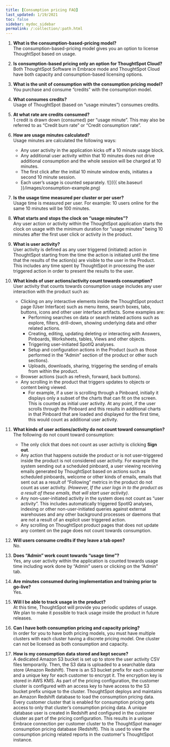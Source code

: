 ```yaml
---
title: [Consumption pricing FAQ]
last_updated: 1/19/2021
toc: false
sidebar: mydoc_sidebar
permalink: /:collection/:path.html
---
```



1. <b>What is the consumption-based-pricing model?</b>  
   The consumption-based-pricing model gives you an option to license ThoughtSpot based on usage.

2. <b>Is consumption-based pricing only an option for ThoughtSpot Cloud?</b>  
   Both ThoughtSpot Software in Embrace mode and ThoughtSpot Cloud have both capacity and consumption-based licensing options.

3. <b>What is the unit of consumption with the consumption pricing model?</b>  
   You purchase and consume “credits” with the consumption model.

4. <b>What consumes credits?</b>  
   Usage of ThoughtSpot (based on “usage minutes”) consumes credits.

5. <b>At what rate are credits consumed?</b>  
   1 credit is drawn down (consumed) per “usage minute”. This may also be referred to as “Credit burn rate” or “Credit consumption rate”.

6. <b>How are usage minutes calculated?</b>  
   Usage minutes are calculated the following ways:
   - Any user activity in the application kicks off a 10 minute usage block.
   - Any additional user activity within that 10 minutes does not drive additional consumption and the whole session will be charged at 10 minutes.
   - The first click after the initial 10 minute window ends, initiates a second 10 minute session.
   - Each user’s usage is counted separately.
   ![]({{ site.baseurl }}/images/consumption-example.png)

7. <b>Is the usage time measured per cluster or per user?</b>  
   Usage time is measured per user.  For example: 10 users online for the same 10 minutes will be 100 minutes.    

8. <b>What starts and stops the clock on “usage minutes”?</b>  
   Any user action or activity within the ThoughtSpot application starts the clock on usage with the minimum duration for “usage minutes” being 10 minutes after the first user click or activity in the product.

9. <b>What is user activity?</b>  
   User activity is defined as any user triggered (initiated) action in ThoughtSpot starting from the time the action is initiated until the time that the results of the action(s) are visible to the user in the Product. This includes any time spent by ThoughtSpot in processing the user triggered action in order to present the results to the user.

10. <b>What kinds of user actions/activity count towards consumption?</b>  
    User activity that counts towards consumption usage includes any user interaction with the product such as:
    - Clicking on any interactive elements inside the ThoughtSpot product page (User Interface) such as menu items, search boxes, tabs, buttons, icons and other user interface artifacts. Some examples are:
      - Performing searches on data or search related actions such as explore, filters, drill-down, showing underlying data and other related actions.
      - Creating, editing, updating deleting or interacting with Answers, Pinboards, Worksheets, tables, Views and other objects.
      - Triggering user-initiated SpotIQ analyses.
      - Setup and configuration actions in the Product (such as those performed in the “Admin” section of the product or other such sections).
      - Uploads, downloads, sharing, triggering the sending of emails from within the product.
    - Browser actions (such as refresh, forward, back buttons).
    - Any scrolling in the product that triggers updates to objects or content being viewed.
      - For example, if a user is scrolling through a Pinboard, initially it displays only a subset of the charts that can fit on the screen. This is counted as initial user activity. At any point, if the user scrolls through the Pinboard and this results in additional charts in that Pinboard that are loaded and displayed for the first time, this would count as additional user activity.

11. <b>What kinds of user actions/activity do not count toward consumption?</b>  
    The following do not count toward consumption:
    - The only click that does not count as user activity is clicking **Sign out**.  
    - Any action that happens outside the product or is not user-triggered inside the product is not considered user activity. For example the system sending out a scheduled pinboard, a user viewing receiving emails generated by ThoughtSpot based on actions such as scheduled pinboards, welcome or other kinds of emails, emails that sent out as a result of “Following” metrics in the product do not count as user activity. *(However, If the user logs in to the product as a result of these emails, that will start user activity)*.  
    - Any non-user-initiated activity in the system does not count as “user activity”. This includes automatically triggered SpotIQ analyses, indexing or other non-user-initiated queries against external warehouses and any other background processes or daemons that are not a result of an explicit user triggered action.
    - Any scrolling on ThoughtSpot product pages that does not update any content on the page does not count towards consumption.

12. <b>Will users consume credits if they leave a tab open?</b>  
    No.

13. <b>Does “Admin” work count towards “usage time”?</b>  
    Yes, any user activity within the application is counted towards usage time including work done by “Admin” users or clicking on the “Admin” tab.

14. <b>Are minutes consumed during implementation and training prior to go-live?</b>    
    Yes.  

15. <b>Will I be able to track usage in the product?</b>  
    At this time, ThoughtSpot will provide you periodic updates of usage. We plan to make it possible to track usage inside the product in future releases.  

16. <b>Can I have both consumption pricing and capacity pricing?</b>  
    In order for you to have both pricing models, you must have multiple clusters with each cluster having a discrete pricing model. One cluster can not be licensed as both consumption and capacity.

17. <b>How is my consumption data stored and kept secure?</b><br>
    A dedicated Amazon S3 bucket is set up to store the user activity CSV files temporarily. Then, the S3 data is uploaded to a searchable data store (Amazon Redshift). There is an S3 bucket prefix for each customer and a unique key for each customer to encrypt it. The encryption key is stored in AWS KMS. As part of the pricing configuration, the customer cluster is configured with an access key to have access to the S3 bucket prefix unique to the cluster. ThoughtSpot deploys and maintains an Amazon Redshift database to load the consumption pricing data. Every customer cluster that is enabled for consumption pricing gets access to only that cluster’s consumption pricing data. A unique database user is created in Redshift and configured in the customer cluster as part of the pricing configuration. This results in a unique Embrace connection per customer cluster to the ThoughtSpot manager consumption pricing database (Redshift). This is used to view the consumption pricing related reports in the customer's ThoughtSpot instance.
